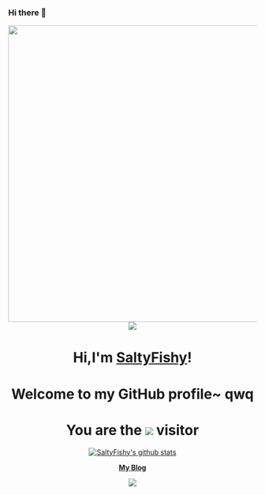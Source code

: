 ### Hi there 👋

<!--
**SaltyFishy/SaltyFishy** is a ✨ _special_ ✨ repository because its `README.md` (this file) appears on your GitHub profile.

Here are some ideas to get you started:

- 🔭 I’m currently working on ...
- 🌱 I’m currently learning ...
- 👯 I’m looking to collaborate on ...
- 🤔 I’m looking for help with ...
- 💬 Ask me about ...
- 📫 How to reach me: ...
- 😄 Pronouns: ...
- ⚡ Fun fact: ...
-->

<p align="center">
  <img src="https://github.com/SaltyFishy/SaltyFishy/blob/main/ba7.png" width="600vh">
  <img src="https://github.com/SaltyFishy/SaltyFishy/blob/main/1672885679704.jpg">
</p>

<h1 align="center">Hi,I'm <a href="https://github.com/SaltyFishy">SaltyFishy</a>!</h1>
<h1 align="center">Welcome to my GitHub profile~ qwq</h1>
<h1 align="center">You are the <img src="https://visitor-badge.glitch.me/badge?page_id=SaltyFishy&left_color=green&right_color=red"> visitor</h1>

<p align="center">
  <a href="https://github.com/SaltyFishy"><img src="https://github-readme-stats.vercel.app/api?username=SaltyFishy&hide_border=true&show_icons=true" alt="SaltyFishy's github stats"></a>
</p>

<p align="center">
  <strong><a href="http://enthushtism.top">My Blog</a></strong> 
<!--   <strong><a href="https://twitter.com/SaltyFishy">Twitter</a></strong> |
  <strong><a href="https://discord.gg/nYXzaUS">Discord</a></strong> |
  <strong><a href="https://www.linkedin.com/in/SaltyFishy">LinkedIn</a></strong> |
  <strong><a href="https://www.twitch.tv/SaltyFishy">Twitch</a></strong> -->
</p>

<p align="center">
  <a href="https://github.com/SaltyFishy/github-readme-stats"><img src="https://github-readme-stats.vercel.app/api/top-langs/?username=SaltyFishy&layout=compact">
</p>


